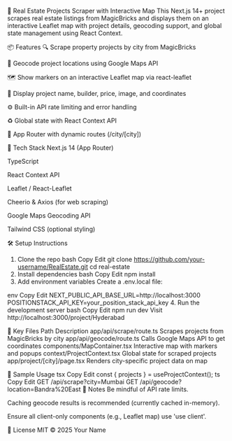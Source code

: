 🏡 Real Estate Projects Scraper with Interactive Map
This Next.js 14+ project scrapes real estate listings from MagicBricks and displays them on an interactive Leaflet map with project details, geocoding support, and global state management using React Context.

📦 Features
🔍 Scrape property projects by city from MagicBricks

📍 Geocode project locations using Google Maps API

🗺️ Show markers on an interactive Leaflet map via react-leaflet

📸 Display project name, builder, price, image, and coordinates

⚙️ Built-in API rate limiting and error handling

♻️ Global state with React Context API

🚀 App Router with dynamic routes (/city/[city])

🧱 Tech Stack
Next.js 14 (App Router)

TypeScript

React Context API

Leaflet / React-Leaflet

Cheerio & Axios (for web scraping)

Google Maps Geocoding API

Tailwind CSS (optional styling)

🛠️ Setup Instructions
1. Clone the repo
bash
Copy
Edit
git clone https://github.com/your-username/RealEstate.git
cd real-estate
2. Install dependencies
bash
Copy
Edit
npm install
3. Add environment variables
Create a .env.local file:

env
Copy
Edit
NEXT_PUBLIC_API_BASE_URL=http://localhost:3000
POSITIONSTACK_API_KEY=your_position_stack_api_key
4. Run the development server
bash
Copy
Edit
npm run dev
Visit http://localhost:3000/project/Hyderabad

📁 Key Files
Path	Description
app/api/scrape/route.ts	Scrapes projects from MagicBricks by city
app/api/geocode/route.ts	Calls Google Maps API to get coordinates
components/MapContainer.tsx	Interactive map with markers and popups
context/ProjectContext.tsx	Global state for scraped projects
app/project/[city]/page.tsx	Renders city-specific project data on map

📌 Sample Usage
tsx
Copy
Edit
const { projects } = useProjectContext();
ts
Copy
Edit
GET /api/scrape?city=Mumbai
GET /api/geocode?location=Bandra%20East
🧠 Notes
Be mindful of API rate limits.

Caching geocode results is recommended (currently cached in-memory).

Ensure all client-only components (e.g., Leaflet map) use 'use client'.

📜 License
MIT © 2025 Your Name

